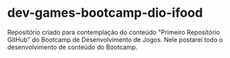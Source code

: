 # dev-games-bootcamp-dio-ifood
Repositório criado para contemplação do conteúdo "Primeiro Repositório GitHub" do Bootcamp de Desenvolvimento de Jogos. Nele postarei todo o desenvolvimento de conteúdo do Bootcamp.
